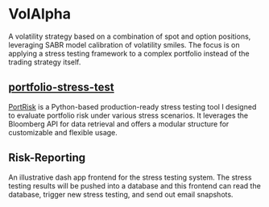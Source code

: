# VolAlpha
A volatility strategy based on a combination of spot and option positions, leveraging SABR model calibration of volatility smiles. The focus is on applying a stress testing framework to a complex portfolio instead of the trading strategy itself. 

## [portfolio-stress-test](https://github.com/BilalBAI/portfolio-stress-test)
[PortRisk](https://github.com/BilalBAI/portfolio-stress-test) is a Python-based production-ready stress testing tool I designed to evaluate portfolio risk under various stress scenarios. It leverages the Bloomberg API for data retrieval and offers a modular structure for customizable and flexible usage.

## Risk-Reporting
An illustrative dash app frontend for the stress testing system. 
The stress testing results will be pushed into a database and this frontend can read the database, trigger new stress testing, and send out email snapshots.
